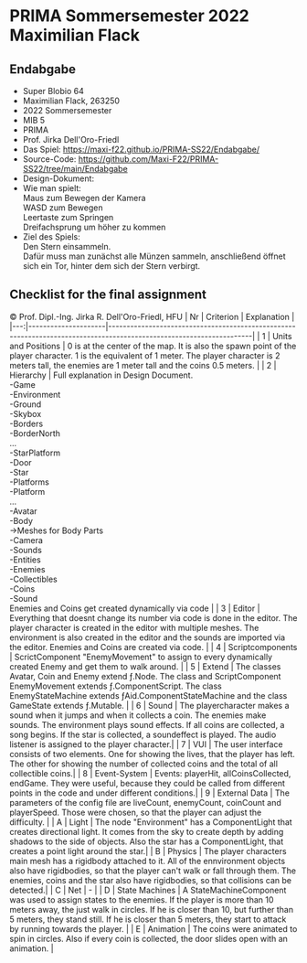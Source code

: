 # PRIMA Sommersemester 2022 Maximilian Flack

## Endabgabe
  - Super Blobio 64
  - Maximilian Flack, 263250
  - 2022 Sommersemester
  - MIB 5
  - PRIMA
  - Prof. Jirka Dell'Oro-Friedl
  - Das Spiel: https://maxi-f22.github.io/PRIMA-SS22/Endabgabe/
  - Source-Code: https://github.com/Maxi-F22/PRIMA-SS22/tree/main/Endabgabe
  - Design-Dokument:
  - Wie man spielt:  
    Maus zum Bewegen der Kamera  
    WASD zum Bewegen  
    Leertaste zum Springen  
    Dreifachsprung um höher zu kommen  
  - Ziel des Spiels:  
    Den Stern einsammeln.  
    Dafür muss man zunächst alle Münzen sammeln, anschließend öffnet sich ein Tor, hinter dem sich der Stern verbirgt.
    
    
## Checklist for the final assignment
© Prof. Dipl.-Ing. Jirka R. Dell'Oro-Friedl, HFU
| Nr | Criterion           | Explanation                                                                                                         |
|---:|---------------------|---------------------------------------------------------------------------------------------------------------------|
|  1 | Units and Positions | 0 is at the center of the map. It is also the spawn point of the player character. 1 is the equivalent of 1 meter. The player character is 2 meters tall, the enemies are 1 meter tall and the coins 0.5 meters.  |
|  2 | Hierarchy           | Full explanation in Design Document.<br>-Game<br> -Environment<br>  -Ground<br>  -Skybox<br>  -Borders<br>   -BorderNorth<br>   ...<br>  -StarPlatform<br>   -Door<br>   -Star<br>   -Platforms<br>    -Platform<br>    ...<br> -Avatar<br>  -Body<br>  ->Meshes for Body Parts<br>  -Camera<br>  -Sounds<br> -Entities<br>  -Enemies<br> -Collectibles<br>  -Coins<br> -Sound  <br>Enemies and Coins get created dynamically via code                          |
|  3 | Editor              | Everything that doesnt change its number via code is done in the editor. The player character is created in the editor with multiple meshes. The environment is also created in the editor and the sounds are imported via the editor. Enemies and Coins are created via code.        |
|  4 | Scriptcomponents    | ScrictComponent "EnemyMovement" to assign to every dynamically created Enemy and get them to walk around.           |
|  5 | Extend              | The classes Avatar, Coin and Enemy extend ƒ.Node. The class and ScriptComponent EnemyMovement extends ƒ.ComponentScript. The class EnemyStateMachine extends ƒAid.ComponentStateMachine and the class GameState extends ƒ.Mutable.                                                  |
|  6 | Sound               | The playercharacter makes a sound when it jumps and when it collects a coin. The enemies make sounds. The environment plays sound effects. If all coins are collected, a song begins. If the star is collected, a soundeffect is played. The audio listener is assigned to the player character.|
|  7 | VUI                 | The user interface consists of two elements. One for showing the lives, that the player has left. The other for showing the number of collected coins and the total of all collectible coins.|
|  8 | Event-System        | Events: playerHit, allCoinsCollected, endGame. They were useful, because they could be called from different points in the code and under different conditions.|
|  9 | External Data       | The parameters of the config file are liveCount, enemyCount, coinCount and playerSpeed. Those were chosen, so that the player can adjust the difficulty.    |
|  A | Light               | The node "Environment" has a ComponentLight that creates directional light. It comes from the sky to create depth by adding shadows to the side of objects. Also the star has a ComponentLight, that creates a point light around the star.|
|  B | Physics             | The player characters main mesh has a rigidbody attached to it. All of the ennvironment objects also have rigidbodies, so that the player can't walk or fall through them. The enemies, coins and the star also have rigidbodies, so that collisions can be detected.|
|  C | Net                 | -                                                                       |
|  D | State Machines      | A StateMachineComponent was used to assign states to the enemies. If the player is more than 10 meters away, the just walk in circles. If he is closer than 10, but further than 5 meters, they stand still. If he is closer than 5 meters, they start to attack by running towards the player.            |
|  E | Animation           | The coins were animated to spin in circles. Also if every coin is collected, the door slides open with an animation.                |
